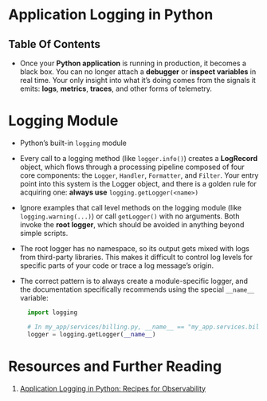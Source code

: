 # Application Logging in Python

## Table Of Contents

- Once your **Python application** is running in production, it becomes a black box. You can no longer attach a **debugger** or **inspect variables** in real time. Your only insight into what it’s doing comes from the signals it emits: **logs**, **metrics**, **traces**, and other forms of telemetry.

# Logging Module

- Python’s built-in `logging` module
- Every call to a logging method (like `logger.info()`) creates a **LogRecord** object, which flows through a processing pipeline composed of four core components: the `Logger`, `Handler`, `Formatter`, and `Filter`. Your entry point into this system is the Logger object, and there is a golden rule for acquiring one: **always use** `logging.getLogger(<name>)`
- Ignore examples that call level methods on the logging module (like `logging.warning(...)`) or call `getLogger()` with no arguments. Both invoke the **root logger**, which should be avoided in anything beyond simple scripts.
- The root logger has no namespace, so its output gets mixed with logs from third-party libraries. This makes it difficult to control log levels for specific parts of your code or trace a log message’s origin.
- The correct pattern is to always create a module-specific logger, and the documentation specifically recommends using the special `__name__` variable:

  ```py
    import logging

    # In my_app/services/billing.py, __name__ == "my_app.services.billing"
    logger = logging.getLogger(__name__)
  ```

# Resources and Further Reading

1. [Application Logging in Python: Recipes for Observability](https://www.dash0.com/guides/logging-in-python)
